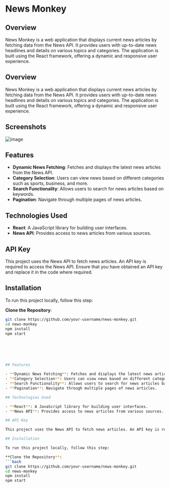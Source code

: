 # News Monkey

## Overview

News Monkey is a web application that displays current news articles by fetching data from the News API. It provides users with up-to-date news headlines and details on various topics and categories. The application is built using the React framework, offering a dynamic and responsive user experience.

## Overview

News Monkey is a web application that displays current news articles by fetching data from the News API. It provides users with up-to-date news headlines and details on various topics and categories. The application is built using the React framework, offering a dynamic and responsive user experience.

## Screenshots
![image](https://github.com/user-attachments/assets/b7fe1fff-8a0d-4570-a0ad-6f91505d5623)
## Features

- **Dynamic News Fetching**: Fetches and displays the latest news articles from the News API.
- **Category Selection**: Users can view news based on different categories such as sports, business, and more.
- **Search Functionality**: Allows users to search for news articles based on keywords.
- **Pagination**: Navigate through multiple pages of news articles.

## Technologies Used

- **React**: A JavaScript library for building user interfaces.
- **News API**: Provides access to news articles from various sources.

## API Key

This project uses the News API to fetch news articles. An API key is required to access the News API. Ensure that you have obtained an API key and replace it in the code where required.

## Installation

To run this project locally, follow this step:

**Clone the Repository**:
   ```bash
   git clone https://github.com/your-username/news-monkey.git
   cd news-monkey
   npm install
   npm start





   
## Features

- **Dynamic News Fetching**: Fetches and displays the latest news articles from the News API.
- **Category Selection**: Users can view news based on different categories such as sports, business, and more.
- **Search Functionality**: Allows users to search for news articles based on keywords.
- **Pagination**: Navigate through multiple pages of news articles.

## Technologies Used

- **React**: A JavaScript library for building user interfaces.
- **News API**: Provides access to news articles from various sources.

## API Key

This project uses the News API to fetch news articles. An API key is required to access the News API. Ensure that you have obtained an API key and replace it in the code where required.

## Installation

To run this project locally, follow this step:

**Clone the Repository**:
   ```bash
   git clone https://github.com/your-username/news-monkey.git
   cd news-monkey
   npm install
   npm start





   
